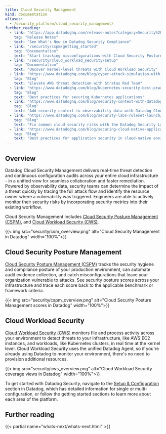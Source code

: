 ```yaml
---
title: Cloud Security Management
kind: documentation
aliases:
  - /security_platform/cloud_security_management/
further_reading:
  - link: "https://app.datadoghq.com/release-notes?category=Security%20%26%20Compliance"
    tag: "Release Notes"
    text: "See What's New in Datadog Security Compliance"
  - link: "/security/cspm/getting_started"
    tag: "Documentation"
    text: "Start tracking misconfigurations with Cloud Security Posture Management"
  - link: "/security/cloud_workload_security/setup"
    tag: "Documentation"
    text: "Uncover kernel-level threats with Cloud Workload Security"
  - link: "https://www.datadoghq.com/blog/cyber-attack-simulation-with-stratus-red-team/"
    tag: "Blog"
    text: "Elevate AWS threat detection with Stratus Red Team"
  - link: "https://www.datadoghq.com/blog/kubernetes-security-best-practices/"
    tag: "Blog"
    text: "Best practices for securing Kubernetes applications"
  - link: "https://www.datadoghq.com/blog/security-context-with-datadog-cloud-security-management/"
    tag: "Blog"
    text: "Add security context to observability data with Datadog Cloud Security Management"
  - link: "https://www.datadoghq.com/blog/security-labs-ruleset-launch/"
    tag: "Blog"
    text: "Fix common cloud security risks with the Datadog Security Labs Ruleset"
  - link: "https://www.datadoghq.com/blog/securing-cloud-native-applications/"
    tag: "Blog"
    text: "Best practices for application security in cloud-native environments"
---
```


## Overview

Datadog Cloud Security Management delivers real-time threat detection and continuous configuration audits across your entire cloud infrastructure - in a unified view for seamless collaboration and faster remediation.  Powered by observability data, security teams can determine the impact of a threat quickly by tracing the full attack flow and identify the resource owner where a vulnerability was triggered. Engineers are able to actively monitor their security risks by incorporating security metrics into their existing workflow.

Cloud Security Management includes [Cloud Security Posture Management (CSPM)](#cloud-security-posture-management), and [Cloud Workload Security (CWS)](#cloud-workload-security).

{{< img src="security/csm_overview.png" alt="Cloud Security Management in Datadog" width="100%">}}


## Cloud Security Posture Management

[Cloud Security Posture Management (CSPM)][1] tracks the security hygiene and compliance posture of your production environment, can automate audit evidence collection, and catch misconfigurations that leave your organization vulnerable to attacks. See security posture scores across your infrastructure and trace each score back to the applicable benchmark or framework criteria.

{{< img src="security/cspm_overview.png" alt="Cloud Security Posture Management scores in Datadog" width="100%">}}

## Cloud Workload Security

[Cloud Workload Security (CWS)][2] monitors file and process activity across your environment to detect threats to your infrastructure, like AWS EC2 instances, and workloads, like Kubernetes clusters, in real time at the kernel level. Cloud Workload Security uses the unified Datadog Agent, so if you're already using Datadog to monitor your environment, there's no need to provision additional resources.

{{< img src="security/cws_overview.png" alt="Cloud Workload Security coverage views in Datadog" width="100%">}}

To get started with Datadog Security, navigate to the [Setup & Configuration][3] section in Datadog, which has detailed information for single or multi-configuration, or follow the getting started sections to learn more about each area of the platform.

## Further reading

{{< partial name="whats-next/whats-next.html" >}}

[1]: /security/cspm/
[2]: /security/cloud_workload_security/
[3]: https://app.datadoghq.com/security/configuration